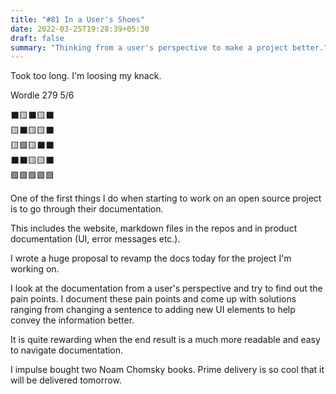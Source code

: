 ```yaml
---
title: "#81 In a User's Shoes"
date: 2022-03-25T19:28:39+05:30
draft: false
summary: "Thinking from a user's perspective to make a project better."
---
```


Took too long. I'm loosing my knack.

Wordle 279 5/6

⬛🟨⬛🟨⬛\
🟨⬛🟨🟨⬛\
🟨🟩🟨⬛⬛\
⬛⬛🟨🟨⬛\
🟩🟩🟩🟩🟩

One of the first things I do when starting to work on an open source project is to go through their documentation.

This includes the website, markdown files in the repos and in product documentation (UI, error messages etc.).

I wrote a huge proposal to revamp the docs today for the project I'm working on.

I look at the documentation from a user's perspective and try to find out the pain points. I document these pain points and come up with solutions ranging from changing a sentence to adding new UI elements to help convey the information better.

It is quite rewarding when the end result is a much more readable and easy to navigate documentation.

I impulse bought two Noam Chomsky books. Prime delivery is so cool that it will be delivered tomorrow.
